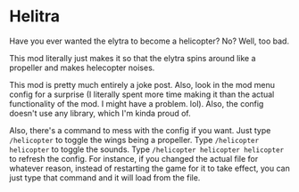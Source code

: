 # Helitra

Have you ever wanted the elytra to become a helicopter? No? Well, too bad.

This mod literally just makes it so that the elytra spins around like a propeller and makes helecopter noises.

This mod is pretty much entirely a joke post. Also, look in the mod menu config for a surprise (I literally spent more time making it than the actual functionality of the mod. I might have a problem. lol). Also, the config doesn't use any library, which I'm kinda proud of.

Also, there's a command to mess with the config if you want. Just type ``/helicopter`` to toggle the wings being a propeller. Type ``/helicopter helicopter`` to toggle the sounds. Type ``/helicopter helicopter helicopter`` to refresh the config. For instance, if you changed the actual file for whatever reason, instead of restarting the game for it to take effect, you can just type that command and it will load from the file.

